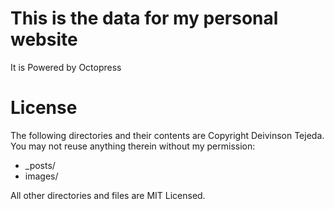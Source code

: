 This is the data for my personal website
========================================

It is Powered by Octopress

License
=======
The following directories and their contents are Copyright Deivinson Tejeda. You may not reuse anything therein without my permission:

*   _posts/
*   images/

All other directories and files are MIT Licensed.
